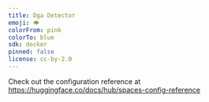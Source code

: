 ```yaml
---
title: Dga Detector
emoji: 👁
colorFrom: pink
colorTo: blue
sdk: docker
pinned: false
license: cc-by-2.0
---
```


Check out the configuration reference at https://huggingface.co/docs/hub/spaces-config-reference
